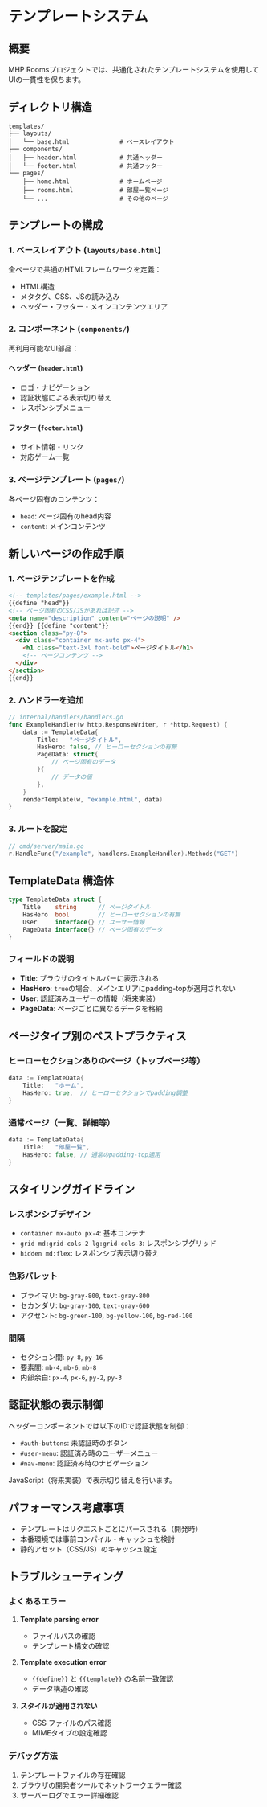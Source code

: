 # テンプレートシステム

## 概要

MHP Roomsプロジェクトでは、共通化されたテンプレートシステムを使用してUIの一貫性を保ちます。

## ディレクトリ構造

```
templates/
├── layouts/
│   └── base.html              # ベースレイアウト
├── components/
│   ├── header.html            # 共通ヘッダー
│   └── footer.html            # 共通フッター
└── pages/
    ├── home.html              # ホームページ
    ├── rooms.html             # 部屋一覧ページ
    └── ...                    # その他のページ
```

## テンプレートの構成

### 1. ベースレイアウト (`layouts/base.html`)

全ページで共通のHTMLフレームワークを定義：

- HTML構造
- メタタグ、CSS、JSの読み込み
- ヘッダー・フッター・メインコンテンツエリア

### 2. コンポーネント (`components/`)

再利用可能なUI部品：

#### ヘッダー (`header.html`)

- ロゴ・ナビゲーション
- 認証状態による表示切り替え
- レスポンシブメニュー

#### フッター (`footer.html`)

- サイト情報・リンク
- 対応ゲーム一覧

### 3. ページテンプレート (`pages/`)

各ページ固有のコンテンツ：

- `head`: ページ固有のhead内容
- `content`: メインコンテンツ

## 新しいページの作成手順

### 1. ページテンプレートを作成

```html
<!-- templates/pages/example.html -->
{{define "head"}}
<!-- ページ固有のCSS/JSがあれば記述 -->
<meta name="description" content="ページの説明" />
{{end}} {{define "content"}}
<section class="py-8">
  <div class="container mx-auto px-4">
    <h1 class="text-3xl font-bold">ページタイトル</h1>
    <!-- ページコンテンツ -->
  </div>
</section>
{{end}}
```

### 2. ハンドラーを追加

```go
// internal/handlers/handlers.go
func ExampleHandler(w http.ResponseWriter, r *http.Request) {
    data := TemplateData{
        Title:   "ページタイトル",
        HasHero: false, // ヒーローセクションの有無
        PageData: struct{
            // ページ固有のデータ
        }{
            // データの値
        },
    }
    renderTemplate(w, "example.html", data)
}
```

### 3. ルートを設定

```go
// cmd/server/main.go
r.HandleFunc("/example", handlers.ExampleHandler).Methods("GET")
```

## TemplateData 構造体

```go
type TemplateData struct {
    Title    string      // ページタイトル
    HasHero  bool        // ヒーローセクションの有無
    User     interface{} // ユーザー情報
    PageData interface{} // ページ固有のデータ
}
```

### フィールドの説明

- **Title**: ブラウザのタイトルバーに表示される
- **HasHero**: `true`の場合、メインエリアにpadding-topが適用されない
- **User**: 認証済みユーザーの情報（将来実装）
- **PageData**: ページごとに異なるデータを格納

## ページタイプ別のベストプラクティス

### ヒーローセクションありのページ（トップページ等）

```go
data := TemplateData{
    Title:   "ホーム",
    HasHero: true,  // ヒーローセクションでpadding調整
}
```

### 通常ページ（一覧、詳細等）

```go
data := TemplateData{
    Title:   "部屋一覧",
    HasHero: false, // 通常のpadding-top適用
}
```

## スタイリングガイドライン

### レスポンシブデザイン

- `container mx-auto px-4`: 基本コンテナ
- `grid md:grid-cols-2 lg:grid-cols-3`: レスポンシブグリッド
- `hidden md:flex`: レスポンシブ表示切り替え

### 色彩パレット

- プライマリ: `bg-gray-800`, `text-gray-800`
- セカンダリ: `bg-gray-100`, `text-gray-600`
- アクセント: `bg-green-100`, `bg-yellow-100`, `bg-red-100`

### 間隔

- セクション間: `py-8`, `py-16`
- 要素間: `mb-4`, `mb-6`, `mb-8`
- 内部余白: `px-4`, `px-6`, `py-2`, `py-3`

## 認証状態の表示制御

ヘッダーコンポーネントでは以下のIDで認証状態を制御：

- `#auth-buttons`: 未認証時のボタン
- `#user-menu`: 認証済み時のユーザーメニュー
- `#nav-menu`: 認証済み時のナビゲーション

JavaScript（将来実装）で表示切り替えを行います。

## パフォーマンス考慮事項

- テンプレートはリクエストごとにパースされる（開発時）
- 本番環境では事前コンパイル・キャッシュを検討
- 静的アセット（CSS/JS）のキャッシュ設定

## トラブルシューティング

### よくあるエラー

1. **Template parsing error**

   - ファイルパスの確認
   - テンプレート構文の確認

2. **Template execution error**

   - `{{define}}` と `{{template}}` の名前一致確認
   - データ構造の確認

3. **スタイルが適用されない**
   - CSS ファイルのパス確認
   - MIMEタイプの設定確認

### デバッグ方法

1. テンプレートファイルの存在確認
2. ブラウザの開発者ツールでネットワークエラー確認
3. サーバーログでエラー詳細確認
